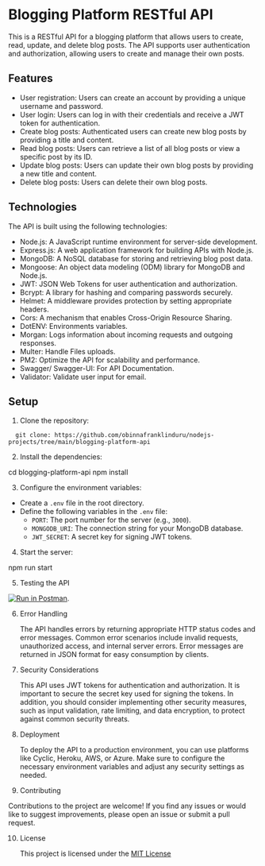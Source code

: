 # Blogging Platform RESTful API

This is a RESTful API for a blogging platform that allows users to create, read, update, and delete blog posts. The API supports user authentication and authorization, allowing users to create and manage their own posts.

## Features

- User registration: Users can create an account by providing a unique username and password.
- User login: Users can log in with their credentials and receive a JWT token for authentication.
- Create blog posts: Authenticated users can create new blog posts by providing a title and content.
- Read blog posts: Users can retrieve a list of all blog posts or view a specific post by its ID.
- Update blog posts: Users can update their own blog posts by providing a new title and content.
- Delete blog posts: Users can delete their own blog posts.

## Technologies

The API is built using the following technologies:

- Node.js: A JavaScript runtime environment for server-side development.
- Express.js: A web application framework for building APIs with Node.js.
- MongoDB: A NoSQL database for storing and retrieving blog post data.
- Mongoose: An object data modeling (ODM) library for MongoDB and Node.js.
- JWT: JSON Web Tokens for user authentication and authorization.
- Bcrypt: A library for hashing and comparing passwords securely.
- Helmet: A middleware provides protection by setting appropriate headers.
- Cors: A mechanism that enables Cross-Origin Resource Sharing.
- DotENV: Environments variables.
- Morgan: Logs information about incoming requests and outgoing responses.
- Multer: Handle Files uploads.
- PM2: Optimize the API for scalability and performance.
- Swagger/ Swagger-UI: For API Documentation.
- Validator: Validate user input for email.

## Setup

1. Clone the repository:

```
  git clone: https://github.com/obinnafranklinduru/nodejs-projects/tree/main/blogging-platform-api
```

2. Install the dependencies:

cd blogging-platform-api
npm install

3. Configure the environment variables:

- Create a `.env` file in the root directory.
- Define the following variables in the `.env` file:
  - `PORT`: The port number for the server (e.g., `3000`).
  - `MONGODB_URI`: The connection string for your MongoDB database.
  - `JWT_SECRET`: A secret key for signing JWT tokens.

4. Start the server:

npm run start

5. Testing the API

[![Run in Postman](https://run.pstmn.io/button.svg)](https://www.postman.com/).

6. Error Handling

   The API handles errors by returning appropriate HTTP status codes and error messages. Common error scenarios include invalid requests, unauthorized access, and internal server errors. Error messages are returned in JSON format for easy consumption by clients.

7. Security Considerations

   This API uses JWT tokens for authentication and authorization. It is important to secure the secret key used for signing the tokens. In addition, you should consider implementing other security measures, such as input validation, rate limiting, and data encryption, to protect against common security threats.

8. Deployment

   To deploy the API to a production environment, you can use platforms like Cyclic, Heroku, AWS, or Azure. Make sure to configure the necessary environment variables and adjust any security settings as needed.

9. Contributing

Contributions to the project are welcome! If you find any issues or would like to suggest improvements, please open an issue or submit a pull request.

10. License

    This project is licensed under the [MIT License](https://opensource.org/license/mit/)
